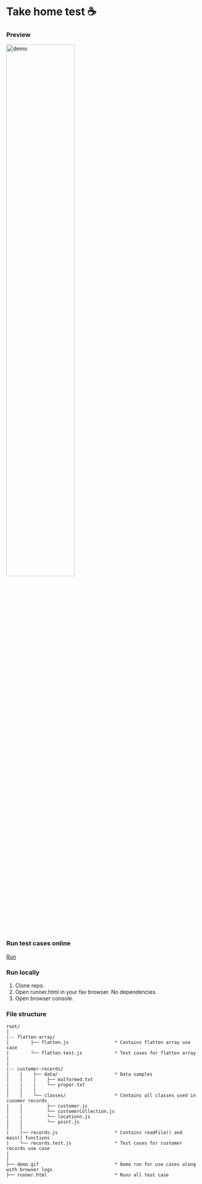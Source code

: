 # Take home test ☕️

### Preview
<div>
<img src="https://github.com/othmaan/intercom/blob/master/demo.gif" alt="demo" width="60%">
</div>

### Run test cases online
[Run](https://htmlpreview.github.io/?https://github.com/othmaan/intercom/blob/master/runner.html)


### Run locally
1. Clone repo.
2. Open runner.html in your fav browser. No dependencies.
3. Open browser console.

### File structure

```
root/
│  
|-- flatten-array/
|        ├── flatten.js                 * Contains flatten array use case
|        └── flatten.test.js            * Test cases for flatten array 
|        
|
|-- customer-records/
|    |    ├── data/                     * Data samples
|    |    |    ├── malformed.txt
|    |    |    └── proper.txt
|    |    |
|    |    └── classes/                  * Contains all classes used in cusomer records
|    |         ├── customer.js
|    |         └── customerCollection.js
|    |         └── locationn.js
|    |         └── point.js
|    |    
|    |── records.js                     * Contains readFile() and main() functions
|    └── records.test.js                * Test cases for customer records use case
|
|
├── demo.gif                            * Demo run for use cases along with browser logs
├── runner.html                         * Runs all test case
```
